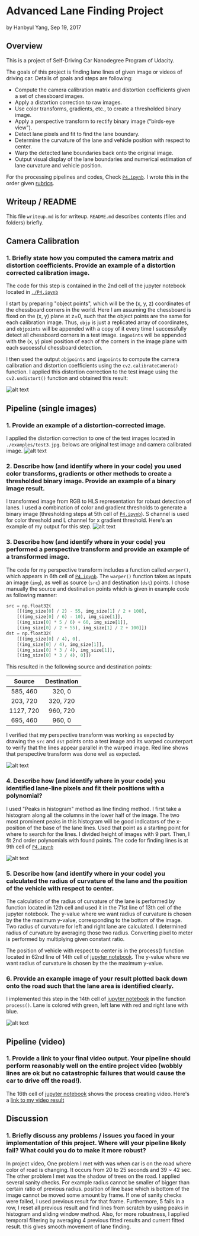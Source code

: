 # **Advanced Lane Finding Project** 
by Hanbyul Yang, Sep 19, 2017

## Overview

This is a project of Self-Driving Car Nanodegree Program of Udacity.

The goals of this project is finding lane lines of given image or videos of driving car. 
Details of goals and steps are following:

* Compute the camera calibration matrix and distortion coefficients given a set of chessboard images.
* Apply a distortion correction to raw images.
* Use color transforms, gradients, etc., to create a thresholded binary image.
* Apply a perspective transform to rectify binary image ("birds-eye view").
* Detect lane pixels and fit to find the lane boundary.
* Determine the curvature of the lane and vehicle position with respect to center.
* Warp the detected lane boundaries back onto the original image.
* Output visual display of the lane boundaries and numerical estimation of lane curvature and vehicle position.

For the processing pipelines and codes, Check [`P4.ipynb`](./P4.ipynb).
I wrote this in the order given [rubrics](https://review.udacity.com/#!/rubrics/571/view).

[//]: # (Image References)

[camera_calibration]: ./output_images/01_camera_calibration.png "calibration test"
[test_image_n_undistorted]: ./output_images/02_undistoted_test_image.png "test image and undistorted"
[pipeline_out]: ./output_images/03_pipeline_out.png "Binary Example"
[warped]: ./output_images/04_perspective_transform.png "Warp Example"
[fitted]: ./output_images/05_fit_lines.png "Fitted lines"
[output]: ./output_images/06_output.png "Output example"
[output_video]: ./output.mp4 "Video"


## Writeup / README
This file `writeup.md` is for writeup. `README.md` describes contents (files and folders) briefly. 


## Camera Calibration

### 1. Briefly state how you computed the camera matrix and distortion coefficients. Provide an example of a distortion corrected calibration image.

The code for this step is contained in the 2nd cell of the jupyter notebook located in [`./P4.ipynb`](./P4.ipynb)

I start by preparing "object points", which will be the (x, y, z) coordinates of the chessboard corners in the world. Here I am assuming the chessboard is fixed on the (x, y) plane at z=0, such that the object points are the same for each calibration image.  Thus, `objp` is just a replicated array of coordinates, and `objpoints` will be appended with a copy of it every time I successfully detect all chessboard corners in a test image.  `imgpoints` will be appended with the (x, y) pixel position of each of the corners in the image plane with each successful chessboard detection.  

I then used the output `objpoints` and `imgpoints` to compute the camera calibration and distortion coefficients using the `cv2.calibrateCamera()` function.  I applied this distortion correction to the test image using the `cv2.undistort()` function and obtained this result: 

![alt text][camera_calibration]

## Pipeline (single images)

### 1. Provide an example of a distortion-corrected image.

I applied the distortion correction to one of the test images located in `./examples/test3.jpg`. belows are original test image and camera calibrated image.
![alt text][test_image_n_undistorted]

### 2. Describe how (and identify where in your code) you used color transforms, gradients or other methods to create a thresholded binary image.  Provide an example of a binary image result.

I transformed image from RGB to HLS representation for robust detection of lanes.
I used a combination of color and gradient thresholds to generate a binary image (thresholding steps at 5th cell of [`P4.ipynb`](./P4.ipynb)). S channel is used for color threshold and L channel for x gradient threshold.
 Here's an example of my output for this step. 
![alt text][pipeline_out]

### 3. Describe how (and identify where in your code) you performed a perspective transform and provide an example of a transformed image.

The code for my perspective transform includes a function called `warper()`, which appears in 6th cell of [`P4.ipynb`](./P4.ipynb).  The `warper()` function takes as inputs an image (`img`), as well as source (`src`) and destination (`dst`) points.  I chose manually the source and destination points which is given in example code as following manner:

```python
src = np.float32(
    [[(img_size[0] / 2) - 55, img_size[1] / 2 + 100],
    [((img_size[0] / 6) - 10), img_size[1]],
    [(img_size[0] * 5 / 6) + 60, img_size[1]],
    [(img_size[0] / 2 + 55), img_size[1] / 2 + 100]])
dst = np.float32(
    [[(img_size[0] / 4), 0],
    [(img_size[0] / 4), img_size[1]],
    [(img_size[0] * 3 / 4), img_size[1]],
    [(img_size[0] * 3 / 4), 0]])
```

This resulted in the following source and destination points:

| Source        | Destination   | 
|:-------------:|:-------------:| 
| 585, 460      | 320, 0        | 
| 203, 720      | 320, 720      |
| 1127, 720     | 960, 720      |
| 695, 460      | 960, 0        |

I verified that my perspective transform was working as expected by drawing the `src` and `dst` points onto a test image and its warped counterpart to verify that the lines appear parallel in the warped image.
Red line shows that perspective transform was done well as expected.

![alt text][warped]

### 4. Describe how (and identify where in your code) you identified lane-line pixels and fit their positions with a polynomial?

I used "Peaks in histogram" method as line finding method. I first take a histogram along all the columns in the lower half of the image. The two most prominent peaks in this histogram will be good indicators of the x-position of the base of the lane lines. Used that point as a starting point for where to search for the lines. I divided height of images with 9 part. Then, I fit 2nd order polynomials with found points. The code for finding lines is at 9th cell of [`P4.ipynb`](./P4.ipynb)

![alt text][fitted]

### 5. Describe how (and identify where in your code) you calculated the radius of curvature of the lane and the position of the vehicle with respect to center.

The calculation of the radius of curvature of the lane is performed by function located in 12th cell and used it in the 71st line of 13th cell of the jupyter notebook. The y-value where we want radius of curvature is chosen by the the maximum y-value, corresponding to the bottom of the image. Two radius of curvature for left and right lane are calculated. I determined radius of curvature by averaging those two radius. Converting pixel to meter is performed by multiplying given constant ratio. 

The position of vehicle with respect to center is in the process() function located in 62nd line of 14th cell of [jupyter notebook](./P4.ipynb). The y-value where we want radius of curvature is chosen by the the maximum y-value. 


### 6. Provide an example image of your result plotted back down onto the road such that the lane area is identified clearly.

I implemented this step in the 14th cell of [jupyter notebook](./P4.ipynb) in the function `process()`. Lane is colored with green, left lane with red and right lane with blue.

![alt text][output]


## Pipeline (video)

### 1. Provide a link to your final video output.  Your pipeline should perform reasonably well on the entire project video (wobbly lines are ok but no catastrophic failures that would cause the car to drive off the road!).

The 16th cell of [jupyter notebook](./P4.ipynb) shows the process creating video.
Here's a [link to my video result](./output.mp4)


## Discussion

### 1. Briefly discuss any problems / issues you faced in your implementation of this project.  Where will your pipeline likely fail?  What could you do to make it more robust?

In project video, One problem I met with was when car is on the road where color of road is changing. It occurs from 20 to 25 seconds and 39 ~ 42 sec. The other problem I met was the shadow of trees on the road. I applied several sanity checks. For example radius cannot be smaller of bigger than certain ratio of previous radius. position of line base which is bottom of the image cannot be moved some amount by frame. If one of sanity checks were failed, I used previous result for that frame. Furthermore, 5 fails in a row, I reset all previous result and find lines from scratch by using peaks in histogram and sliding window method. Also, for more robustness, I applied temporal filtering by averaging 4 previous fitted results and current fitted result. this gives smooth movement of lane finding.
